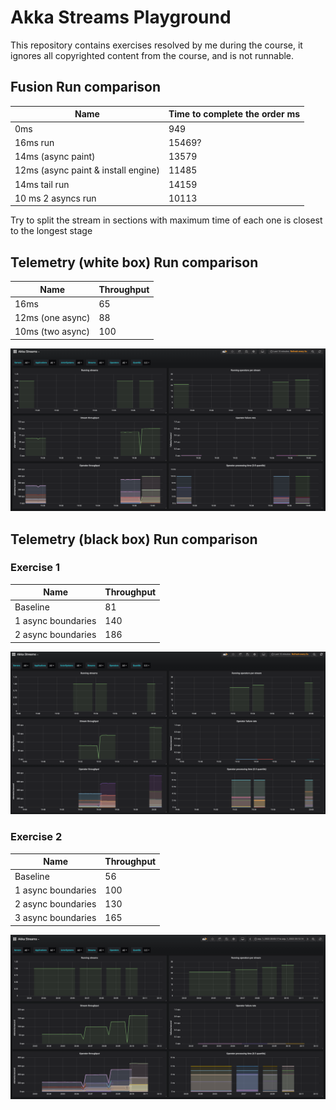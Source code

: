 # Akka Streams Playground

This repository contains exercises resolved by me during the course, it ignores all copyrighted content from the course, and is not runnable.

## Fusion Run comparison

| Name                                | Time to complete the order ms |
|-------------------------------------|-------------------------------|
| 0ms                                 | 949                           |
| 16ms run                            | 15469?                        |
| 14ms (async paint)                  | 13579                         |
| 12ms (async paint & install engine) | 11485                         |
| 14ms tail run                       | 14159                         |
| 10 ms 2 asyncs run                  | 10113                         |

Try to split the stream in sections with maximum time of each one is closest to the longest stage

## Telemetry (white box) Run comparison

| Name             | Throughput |
|------------------|------------|
| 16ms             | 65         |
| 12ms (one async) | 88         |
| 10ms (two async) | 100        |

![Telemetry Comparison](./resources/img/telemetry-comparison.png)

## Telemetry (black box) Run comparison

### Exercise 1

| Name               | Throughput |
|--------------------|------------|
| Baseline           | 81         |
| 1 async boundaries | 140        |
| 2 async boundaries | 186        |

![Telemetry Comparison Exercise 1](./resources/img/telemetry-comparison-ex1.png)

### Exercise 2

| Name               | Throughput |
|--------------------|------------|
| Baseline           | 56         |
| 1 async boundaries | 100        |
| 2 async boundaries | 130        |
| 3 async boundaries | 165        |

![Telemetry Comparison Exercise 2](./resources/img/telemetry-comparison-ex2.png)
